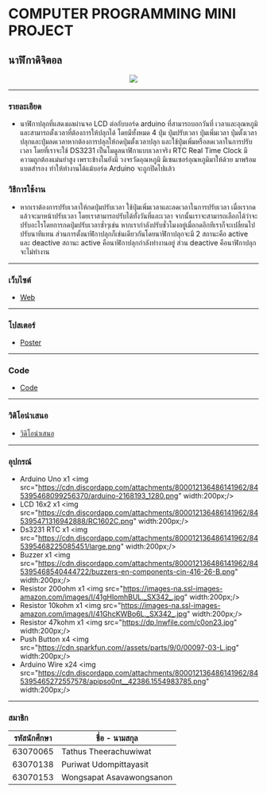 # COMPUTER PROGRAMMING MINI PROJECT
## นาฬิกาดิจิตอล

<p align="center">
  <img src="https://cdn.discordapp.com/attachments/812734605639024662/845353729094975558/screenshot_3.png" />
</p>

<hr>

### รายละเอียด
- นาฬิกาปลุกที่แสดงผลผ่านจอ LCD ต่อกับบอร์ด arduino ที่สามารถบอกวันที่ เวลาและอุณหภูมิและสามารถตั้งเวลาที่ต้องการให้ปลุกได้ โดยมีทั้งหมด 4 ปุ่ม ปุ่มปรับเวลา ปุ่มเพิ่มเวลา ปุ่มตั้งเวลาปลุกและปุ่มลดเวลาหากต้องการปลุกให้กดปุ่มตั้งเวลาปลุก และใช้ปุ่มเพิ่มหรือลดเวลาในการปรับเวลา โดยที่เราจะใช้ DS3231 เป็นโมดูลนาฬิกาแบบเวลาจริง RTC Real Time Clock มีความถูกต้องแม่นยำสูง เพราะข้างในยังมี วงจรวัดอุณหภูมิ มีเซนเซอร์อุณหภูมิมาให้ด้วย มาพร้อมแบตสำรอง ทำให้ทำงานได้แม้บอร์ด Arduino จะถูกปิดไปแล้ว

### วิธีการใช้งาน
- หากเราต้องการปรับเวลาให้กดปุ่มปรับเวลา ใช้ปุ่มเพิ่มเวลาและลดเวลาในการปรับเวลา เมื่อเรากดแล้วจะมาหน้าปรับเวลา โดยเราสามารถปรับได้ทั้งวันที่และเวลา จากนั้นเราจะสามารถเลือกได้ว่าจะปรับอะไรโดยการกดปุ่มปรับเวลาซ้ำๆเช่น หากเรากำลังปรับชั่วโมงอยู่เมื่อกดอีกทีเราก็จะเปลี่ยนไปปรับนาทีแทน ส่วนการตั้งนาฬิกาปลุกก็เช่นเดียวกันโดยนาฬิกาปลุกจะมี 2 สถานะคือ active และ deactive สถานะ active คือนาฬิกาปลุกกำลังทำงานอยู่ ส่วน deactive คือนาฬิกาปลุกจะไม่ทำงาน
<hr>

### เว็บไซต์
- [Web](https://github.com/Asuka81/WEB/tree/main/WEB)

<hr>

### โปสเตอร์
- [Poster](https://github.com/Asuka81/WEB/tree/main/Poster)

<hr>

### Code
- [Code](https://github.com/Asuka81/WEB/tree/main/Arduino%20Code)

<hr>

### วิดิโอนำเสนอ
- [วิดิโอนำเสนอ](https://www.youtube.com/watch?v=a2aO0Lagd8s)

<hr>

### อุปกรณ์
 - Arduino Uno x1
 <img src="https://cdn.discordapp.com/attachments/800012136486141962/845395468099256370/arduino-2168193_1280.png" width:200px;/>
 - LCD 16x2 x1
 <img src="https://cdn.discordapp.com/attachments/800012136486141962/845395471316942888/RC1602C.png" width:200px;/>
 - Ds3231 R​TC x1
 <img src="https://cdn.discordapp.com/attachments/800012136486141962/845395468225085451/large.png" width:200px;/>
 - Buzzer x1
 <img src="https://cdn.discordapp.com/attachments/800012136486141962/845395468540444722/buzzers-en-components-cin-416-26-B.png" width:200px;/>
 - Resistor 200ohm x1
 <img src="https://images-na.ssl-images-amazon.com/images/I/41gHlomhBUL._SX342_.jpg" width:200px;/>
 - Resistor 10kohm x1
 <img src="https://images-na.ssl-images-amazon.com/images/I/41GhcKWBo6L._SX342_.jpg" width:200px;/>
 - Resistor 47kohm x1
 <img src="https://dp.lnwfile.com/c0on23.jpg" width:200px;/>
 - Push Button x4
 <img src="https://cdn.sparkfun.com//assets/parts/9/0/00097-03-L.jpg" width:200px;/>
 - Arduino Wire x24
 <img src="https://cdn.discordapp.com/attachments/800012136486141962/845395465272557578/apipso0nt__42386.1554983785.png" width:200px;/>

<hr>

### สมาชิก
|รหัสนักศึกษา| ชื่อ - นามสกุล |
|--|--|
| 63070065 | Tathus Theerachuwiwat |
| 63070138 | Puriwat Udompittayasit |
| 63070153 | Wongsapat Asavawongsanon |
